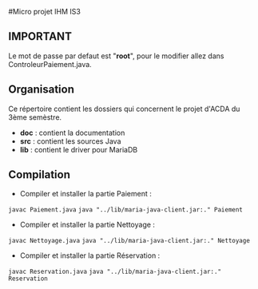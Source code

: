 #Micro projet IHM IS3

## IMPORTANT
Le mot de passe par defaut est "**root**", pour le modifier allez dans ControleurPaiement.java.

## Organisation
Ce répertoire contient les dossiers qui concernent le projet d'ACDA du 3ème semèstre.
*	**doc** : contient la documentation
*	**src** : contient les sources Java
*	**lib** : contient le driver pour MariaDB

## Compilation
*	Compiler et installer la partie Paiement :

``javac Paiement.java`` 
``java "../lib/maria-java-client.jar:." Paiement`` 

*	Compiler et installer la partie Nettoyage :

``javac Nettoyage.java`` 
``java "../lib/maria-java-client.jar:." Nettoyage`` 

*	Compiler et installer la partie Réservation :

``javac Reservation.java`` 
``java "../lib/maria-java-client.jar:." Reservation`` 
